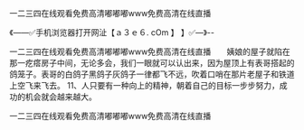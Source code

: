 一二三四在线观看免费高清嘟嘟嘟www免费高清在线直播

《——✅手机浏览器打开网沚【ａ３ｅ６. cOm 】 】✅—》--

一二三四在线观看免费高清嘟嘟嘟www免费高清在线直播　　姨娘的屋子就陷在那一疙瘩房子中间，无论多会，我们一眼就可以认出来，因为屋顶上有表哥搭起的鸽笼子。表哥的白鸽子黑鸽子灰鸽子一律都飞不远，吹着口哨在那片老屋子和铁道上空飞来飞去。
	11、人只要有一种向上的精神，朝着自己的目标一步步努力，成功的机会就会越来越大。





一二三四在线观看免费高清嘟嘟嘟www免费高清在线直播
